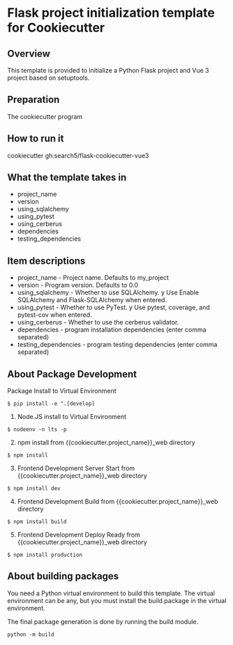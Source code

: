 # Flask project initialization template for Cookiecutter

## Overview
This template is provided to initialize a Python Flask project and Vue 3 project based on setuptools.

## Preparation
The cookiecutter program

## How to run it
cookiecutter gh:search5/flask-cookiecutter-vue3

## What the template takes in
- project_name
- version
- using_sqlalchemy
- using_pytest
- using_cerberus
- dependencies
- testing_dependencies

## Item descriptions
- project_name - Project name. Defaults to my_project
- version - Program version. Defaults to 0.0
- using_sqlalchemy - Whether to use SQLAlchemy. y Use Enable SQLAlchemy and Flask-SQLAlchemy when entered.
- using_pytest - Whether to use PyTest. y Use pytest, coverage, and pytest-cov when entered.
- using_cerberus - Whether to use the cerberus validator.
- dependencies - program installation dependencies (enter comma separated)
- testing_dependencies - program testing dependencies (enter comma separated)

## About Package Development

Package Install to Virtual Environment
```
$ pip install -e ".[develop]
```

1. Node.JS install to Virtual Environment
```
$ nodeenv -n lts -p
```

2. npm install from {{cookiecutter.project_name}}_web directory
```
$ npm install
```

3. Frontend Development Server Start from {{cookiecutter.project_name}}_web directory
```
$ npm install dev
```

4. Frontend Development Build from {{cookiecutter.project_name}}_web directory
```
$ npm install build
```

5. Frontend Development Deploy Ready from {{cookiecutter.project_name}}_web directory
```
$ npm install production
```


## About building packages
You need a Python virtual environment to build this template. The virtual environment can be any, but you must install the build package in the virtual environment.

The final package generation is done by running the build module.

```
python -m build
```

